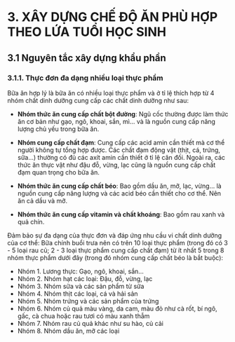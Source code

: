 # 3. XÂY DỰNG CHẾ ĐỘ ĂN PHÙ HỢP THEO LỨA TUỔI HỌC SINH

## 3.1 Nguyên tắc xây dựng khẩu phần

### 3.1.1. Thực đơn đa dạng nhiều loại thực phẩm

Bữa ăn hợp lý là bữa ăn có nhiều loại thực phẩm và ở tỉ lệ thích hợp từ 4 nhóm chất dinh dưỡng cung cấp các chất dinh dưỡng như sau:

- **Nhóm thức ăn cung cấp chất bột đường**: Ngũ cốc thường được làm thức ăn cơ bản như gạo, ngô, khoai, sắn, mì... và là nguồn cung cấp năng lượng chủ yếu trong bữa ăn.

- **Nhóm cung cấp chất đạm**: Cung cấp các acid amin cần thiết mà cơ thể người không tự tổng hợp được. Các chất đạm động vật (thịt, cá, trứng, sữa...) thường có đủ các axít amin cần thiết ở tỉ lệ cân đối. Ngoài ra, các thức ăn thực vật như đậu đỗ, vừng, lạc cũng là nguồn cung cấp chất đạm quan trọng cho bữa ăn.

- **Nhóm thức ăn cung cấp chất béo**: Bao gồm dầu ăn, mỡ, lạc, vừng... là nguồn cung cấp năng lượng và các acid béo cần thiết cho cơ thể. Nên ăn cả dầu và mỡ.

- **Nhóm thức ăn cung cấp vitamin và chất khoáng**: Bao gồm rau xanh và quả chín.

Đảm bảo sự đa dạng của thực đơn và đáp ứng nhu cầu vi chất dinh dưỡng của cơ thể: Bữa chính buổi trưa nên có trên 10 loại thực phẩm (trong đó có 3 - 5 loại rau củ; 2 - 3 loại thực phẩm cung cấp chất đạm) từ ít nhất 5 trong 8 nhóm thực phẩm dưới đây (trong đó nhóm cung cấp chất béo là bắt buộc):

- Nhóm 1. Lương thực: Gạo, ngô, khoai, sắn...
- Nhóm 2. Nhóm hạt các loại: Đậu, đỗ, vừng, lạc
- Nhóm 3. Nhóm sữa và các sản phẩm từ sữa
- Nhóm 4. Nhóm thịt các loại, cá và hải sản
- Nhóm 5. Nhóm trứng và các sản phẩm của trứng
- Nhóm 6. Nhóm củ quả màu vàng, da cam, màu đỏ như cà rốt, bí ngô, gấc, cà chua hoặc rau tươi có màu xanh thẫm
- Nhóm 7. Nhóm rau củ quả khác như su hào, củ cải
- Nhóm 8. Nhóm dầu ăn, mỡ các loại
